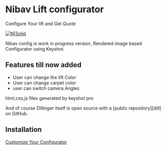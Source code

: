 # Nibav Lift configurator
Configure Your lift and Get Quote

[![N|Solid](https://www.nibavlifts.com/wp-content/uploads/logo-nibav.svg)](https://www.nibavlifts.com/contact-us/)

Nibav config is work in progress version,
Rendered image based Configurator using Keyshot.


## Features till now added

- User can change the lift Color
- User can change carpet color
- user can switch camera Angles


html,css,js files generated by keyshot pro



And of course Dillinger itself is open source with a [public repository][dill]
 on GitHub.

## Installation

[Customize Your Configurator](/GunaConfigurator\GunaConfigurator\keyshot-configurator.html)	


